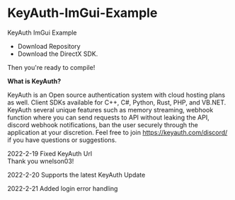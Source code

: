 # KeyAuth-ImGui-Example
KeyAuth ImGui Example

- Download Repository
- Download the DirectX SDK.

Then you're ready to compile!

**What is KeyAuth?**

KeyAuth is an Open source authentication system with cloud hosting plans as well. Client SDKs available for C++, C#, Python, Rust, PHP, and VB.NET.
KeyAuth several unique features such as memory streaming, webhook function where you can send requests to API without leaking the API, discord webhook notifications, ban the user securely through the application at your discretion.
Feel free to join https://keyauth.com/discord/ if you have questions or suggestions.

2022-2-19 Fixed KeyAuth Url      
Thank you wnelson03!

2022-2-20 Supports the latest KeyAuth Update

2022-2-21 Added login error handling
